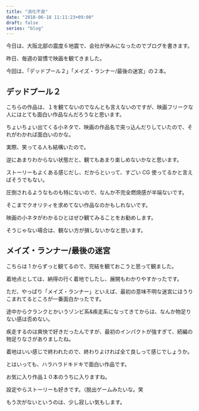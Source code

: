 ```yaml
---
title: "消化不良"
date: "2018-06-18 11:11:23+09:00"
draft: false
series: "blog"
---
```

今日は、大阪北部の震度６地震で、会社が休みになったのでブログを書きます。  

昨日、毎週の習慣で映画を観てきました。  

今回は、「デッドプール２」「メイズ・ランナー/最後の迷宮」の２本。  

## デッドプール２

こちらの作品は、１を観てないのでなんとも言えないのですが、映画フリークな人にはとても面白い作品なんだろうなと思います。  

ちょいちょい出てくる小ネタで、映画の作品名で突っ込んだりしていたので、それがわかれば面白いのかな。  

実際、笑ってる人も結構いたので。  

逆にあまりわからない状態だと、観てもあまり楽しめないかなと思います。  

ストーリーもよくある感じだし、だからといって、すごい CG 使ってるかと言えばそうでもない。  

圧倒されるようなものも特にないので、なんか不完全燃焼感が半端ないです。  

そこまでクオリティを求めてない作品なのかもしれないです。  

映画の小ネタがわかるひとはぜひ観てみることをお勧めします。  

そうじゃない場合は、観ない方が損しないかなと思います。  

## メイズ・ランナー/最後の迷宮

こちらは 1 からずっと観てるので、完結を観ておこうと思って観ました。  

着地点としては、納得の行く着地でしたし、展開もわかりやすかったです。  

ただ、やっぱり「メイズ・ランナー」といえば、最初の意味不明な迷宮にほうりこまれてるところが一番面白かったです。  

途中からクランクとかいうゾンビ系&疾走系になってきてからは、なんか物足りない感は否めない。  

疾走するのは爽快で好きだったんですが、最初のインパクトが強すぎて、続編の物足りなさがありましたね。  

着地はいい感じで終われたので、終わりよければ全て良しって感じでしょうか。  

とはいっても、ハラハラドキドキで面白い作品です。  

お気に入り作品１０本のうちに入りますね。  

設定やらストーリーも好きです。（脱出ゲームみたいな。笑  

もう次がないというのは、少し寂しい気もします。  
